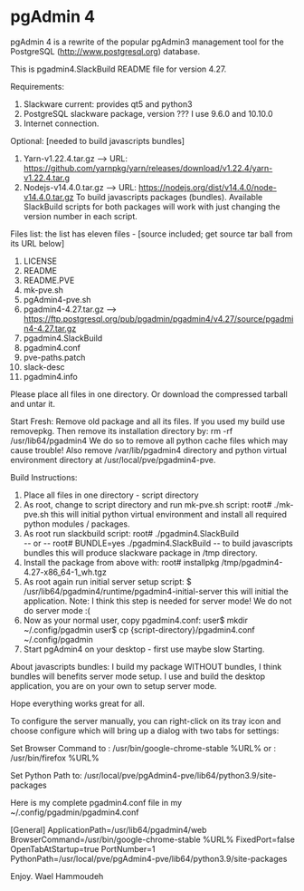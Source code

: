 pgAdmin 4
=========

pgAdmin 4 is a rewrite of the popular pgAdmin3 management tool for the
PostgreSQL (http://www.postgresql.org) database. 

This is pgadmin4.SlackBuild README file for version 4.27.

Requirements:
 1) Slackware current: provides qt5 and python3
 2) PostgreSQL slackware package, version ??? I use 9.6.0 and 10.10.0
 3) Internet connection.

Optional: [needed to build javascripts bundles]
  1) Yarn-v1.22.4.tar.gz --> URL: https://github.com/yarnpkg/yarn/releases/download/v1.22.4/yarn-v1.22.4.tar.g
  2) Nodejs-v14.4.0.tar.gz --> URL: https://nodejs.org/dist/v14.4.0/node-v14.4.0.tar.gz
  To build javascripts packages (bundles). Available SlackBuild scripts for both packages
  will work with just changing the version number in each script.
  
Files list: the list has eleven files - [source included; get source tar ball from its URL below]
 1) LICENSE  
 2) README
 3) README.PVE
 4) mk-pve.sh  
 5) pgAdmin4-pve.sh  
 6) pgadmin4-4.27.tar.gz --> https://ftp.postgresql.org/pub/pgadmin/pgadmin4/v4.27/source/pgadmin4-4.27.tar.gz 
 7) pgadmin4.SlackBuild
 8) pgadmin4.conf  
 9) pve-paths.patch
 10) slack-desc
 11) pgadmin4.info
 
Please place all files in one directory. Or download the compressed tarball
and untar it.

Start Fresh:
  Remove old package and all its files. If you used my build use removepkg.
  Then remove its installation directory by: rm -rf /usr/lib64/pgadmin4
  We do so to remove all python cache files which may cause trouble!
  Also remove /var/lib/pgadmin4 directory and python virtual environment
  directory at /usr/local/pve/pgadmin4-pve.
  

Build Instructions:
 1) Place all files in one directory - script directory
 2) As root, change to script directory and run mk-pve.sh script:
      root# ./mk-pve.sh
    this will initial python virtual environment and install
    all required python modules / packages.
 3) As root run slackbuild script:
      root# ./pgadmin4.SlackBuild  
             -- or -- 
      root# BUNDLE=yes ./pgadmin4.SlackBuild -- to build javascripts bundles
    this will produce slackware package in /tmp directory.
 4) Install the package from above with:
      root# installpkg /tmp/pgadmin4-4.27-x86_64-1_wh.tgz
 5) As root again run initial server setup script:
      $ /usr/lib64/pgadmin4/runtime/pgadmin4-initial-server
    this will initial the application.
    Note: I think this step is needed for server mode! We do not do server mode :(
 6) Now as your normal user, copy pgadmin4.conf:
      user$ mkdir ~/.config/pgadmin
      user$ cp {script-directory}/pgadmin4.conf ~/.config/pgadmin
 7) Start pgAdmin4 on your desktop - first use maybe slow Starting.
 
About javascripts bundles:
 I build my package WITHOUT bundles, I think bundles will benefits server mode
setup. I use and build the desktop application, you are on your own to setup
server mode.
 
Hope everything works great for all.

To configure the server manually, you can right-click on its tray icon and
choose configure which will bring up a dialog with two tabs for settings:

  Set Browser Command to : /usr/bin/google-chrome-stable %URL%
                      or : /usr/bin/firefox %URL%
                      
  Set Python Path to: /usr/local/pve/pgAdmin4-pve/lib64/python3.9/site-packages
  
Here is my complete pgadmin4.conf file in my ~/.config/pgadmin/pgadmin4.conf

[General]
ApplicationPath=/usr/lib64/pgadmin4/web
BrowserCommand=/usr/bin/google-chrome-stable %URL%
FixedPort=false
OpenTabAtStartup=true
PortNumber=1
PythonPath=/usr/local/pve/pgAdmin4-pve/lib64/python3.9/site-packages

Enjoy.
Wael Hammoudeh
